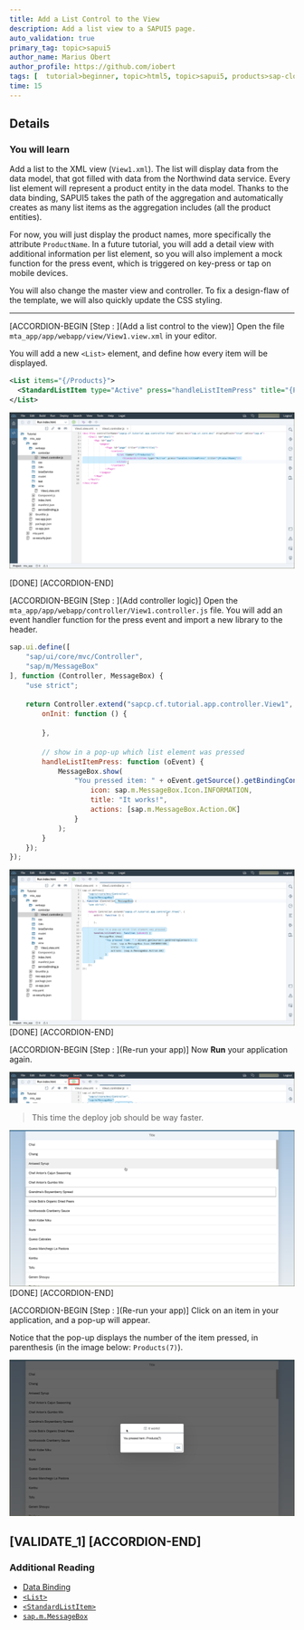```yaml
---
title: Add a List Control to the View
description: Add a list view to a SAPUI5 page.
auto_validation: true
primary_tag: topic>sapui5
author_name: Marius Obert
author_profile: https://github.com/iobert
tags: [  tutorial>beginner, topic>html5, topic>sapui5, products>sap-cloud-platform, products>sap-cloud-platform-for-the-cloud-foundry-environment, products>sap-web-ide ]
time: 15
---
```


## Details
### You will learn  
Add a list to the XML view (`View1.xml`). The list will display data from the data model, that got filled with data from the Northwind data service. Every list element will represent a product entity in the data model. Thanks to the data binding, SAPUI5 takes the path of the aggregation and automatically creates as many list items as the aggregation includes (all the product entities).

For now, you will just display the product names, more specifically the attribute `ProductName`. In a future tutorial, you will add a detail view with additional information per list element, so you will also implement a mock function for the press event, which is triggered on key-press or tap on mobile devices.

You will also change the master view and controller. To fix a design-flaw of the template, we will also quickly update the CSS styling.

---

[ACCORDION-BEGIN [Step : ](Add a list control to the view)]
Open the file `mta_app/app/webapp/view/View1.view.xml` in your editor.  

You will add a new `<List>` element, and define how every item will be displayed.

```XML
<List items="{/Products}">
  <StandardListItem type="Active" press="handleListItemPress" title="{ProductName}"/>
</List>
```

![View1.view.xml file](1.png)


[DONE]
[ACCORDION-END]

[ACCORDION-BEGIN [Step : ](Add controller logic)]
Open the `mta_app/app/webapp/controller/View1.controller.js` file. You will add an event handler function for the press event and import a new library to the header.

```JavaScript
sap.ui.define([
	"sap/ui/core/mvc/Controller",
	"sap/m/MessageBox"
], function (Controller, MessageBox) {
	"use strict";

	return Controller.extend("sapcp.cf.tutorial.app.controller.View1", {
		onInit: function () {

		},

		// show in a pop-up which list element was pressed
		handleListItemPress: function (oEvent) {
			MessageBox.show(
				"You pressed item: " + oEvent.getSource().getBindingContext(), {
					icon: sap.m.MessageBox.Icon.INFORMATION,
					title: "It works!",
					actions: [sap.m.MessageBox.Action.OK]
				}
			);
		}
	});
});
```

![controller](2.png)
[DONE]
[ACCORDION-END]

[ACCORDION-BEGIN [Step : ](Re-run your app)]
Now **Run** your application again.  

![rerun](3.png)

> This time the deploy job should be way faster.

![Running application with list view](4.png)
[DONE]
[ACCORDION-END]

[ACCORDION-BEGIN [Step : ](Re-run your app)]
Click on an item in your application, and a pop-up will appear.  

Notice that the pop-up displays the number of the item pressed, in parenthesis (in the image below: `Products(7)`).

![Alert pop-up](5.png)

[VALIDATE_1]
[ACCORDION-END]
---

### Additional Reading
- [Data Binding](https://sapui5.netweaver.ondemand.com/#docs/guide/68b9644a253741e8a4b9e4279a35c247.html)
- [`<List>`](https://sapui5.netweaver.ondemand.com/#docs/guide/295e44b2d0144318bcb7bdd56bfa5189.html)
- [`<StandardListItem>`](https://sapui5.netweaver.ondemand.com/explored.html#/entity/sap.m.StandardListItem/properties)
- [`sap.m.MessageBox`](https://sapui5.netweaver.ondemand.com/sdk/#docs/api/symbols/sap.m.MessageBox.html)
